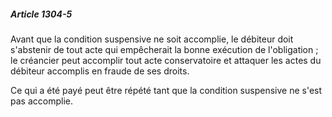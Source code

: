 ##### Article 1304-5

Avant que la condition suspensive ne soit accomplie, le débiteur doit s'abstenir de tout acte qui empêcherait la bonne exécution de l'obligation ; le créancier peut accomplir tout acte conservatoire et attaquer les actes du débiteur accomplis en fraude de ses droits.

Ce qui a été payé peut être répété tant que la condition suspensive ne s'est pas accomplie.


